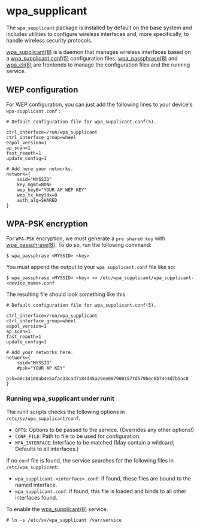 # wpa_supplicant

The `wpa_supplicant` package is installed by default on the base system and
includes utilities to configure wireless interfaces and, more specifically, to
handle wireless security protocols.

[wpa_supplicant(8)](https://man.voidlinux.org/wpa_supplicant.8) is a daemon that
manages wireless interfaces based on a
[wpa_supplicant.conf(5)](https://man.voidlinux.org/wpa_supplicant.conf.5)
configuration files.
[wpa_passphrase(8)](https://man.voidlinux.org/wpa_passphrase.8) and
[wpa_cli(8)](https://man.voidlinux.org/wpa_cli.8) are frontends to manage the
configuration files and the running service.

## WEP configuration

For WEP configuration, you can just add the following lines to your device's
`wpa-supplicant.conf` :

```
# Default configuration file for wpa_supplicant.conf(5).

ctrl_interface=/run/wpa_supplicant
ctrl_interface_group=wheel
eapol_version=1
ap_scan=1
fast_reauth=1
update_config=1

# Add here your networks.
network={
    ssid="MYSSID"
    key_mgmt=NONE
    wep_key0="YOUR AP WEP KEY"
    wep_tx_keyidx=0
    auth_alg=SHARED
}
```

## WPA-PSK encryption

For `WPA-PSK` encryption, we must generate a `pre shared key` with
[wpa_passphrase(8)](https://man.voidlinux.org/wpa_passphrase.8). To do so, run
the following command:

```
$ wpa_passphrase <MYSSID> <key>
```

You must append the output to your `wpa_supplicant.conf` file like so:

```
$ wpa_passphrase <MYSSID> <key> >> /etc/wpa_supplicant/wpa_supplicant-<device_name>.conf
```

The resulting file should look something like this:

```
# Default configuration file for wpa_supplicant.conf(5).

ctrl_interface=/run/wpa_supplicant
ctrl_interface_group=wheel
eapol_version=1
ap_scan=1
fast_reauth=1
update_config=1

# Add your networks here.
network={
    ssid="MYSSID"
    #psk="YOUR AP KEY"
    psk=a8c34100ab4e5afac33cad7184d45a29ee0079001577d579bec6b74e4d7b5ac8
}
```

### Running wpa_supplicant under runit

The runit scripts checks the following options in `/etc/sv/wpa_supplicant/conf`.

- `OPTS`: Options to be passed to the service. (Overrides any other options!)
- `CONF_FILE`: Path to file to be used for configuration.
- `WPA_INTERFACE`: Interface to be matched (May contain a wildcard; Defaults to
   all interfaces.)

If no `conf` file is found, the service searches for the following files in
`/etc/wpa_supplicant`:

- `wpa_supplicant-<interface>.conf`: if found, these files are bound to the
   named interface.
- `wpa_supplicant.conf`: if found, this file is loaded and binds to all other
   interfaces found.

To enable the [wpa_supplicant(8)](https://man.voidlinux.org/wpa_supplicant.8)
service.

```
# ln -s /etc/sv/wpa_supplicant /var/service
```
